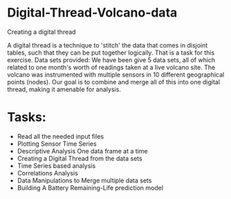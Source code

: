 # Digital-Thread-Volcano-data
Creating a digital thread

A digital thread is a technique to 'stitch' the data that comes in disjoint tables, such that they can be put together logically. That is a task for this exercise.
Data sets provided:
We have been give 5 data sets, all of which related to one month's worth of readings taken at a live volcano site. The volcano was instrumented with multiple sensors in 10 different geographical points (nodes). Our goal is to combine and merge all of this into one digital thread, making it amenable for analysis.

# Tasks:
* Read all the needed input files
* Plotting Sensor Time Series
* Descriptive Analysis One data frame at a time 
* Creating a Digital Thread from the data sets
* Time Series based analysis
* Correlations Analysis
* Data Manipulations to Merge multiple data sets
* Building A Battery Remaining-Life prediction model
